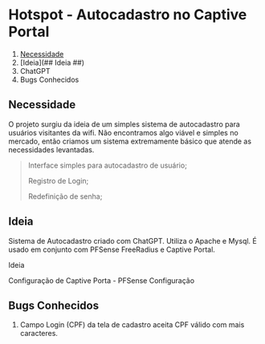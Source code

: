 # Hotspot - Autocadastro no Captive Portal #

1. [Necessidade](Necessidade)
2. [Ideia](## Ideia ##)
3. ChatGPT
4. Bugs Conhecidos

## Necessidade ##
O projeto surgiu da ideia de um simples sistema de autocadastro para usuários visitantes da wifi. Não encontramos algo viável e simples no mercado, então criamos um sistema extremamente básico que atende as necessidades levantadas.
> Interface simples para autocadastro de usuário;
> 
> Registro de Login;
> 
> Redefinição de senha;

## Ideia ##


Sistema de Autocadastro criado com ChatGPT. Utiliza o Apache e Mysql. É usado em conjunto com PFSense FreeRadius e Captive Portal.

Ideia

Configuração de Captive Porta - PFSense
Configuração

## Bugs Conhecidos ##
1. Campo Login (CPF) da tela de cadastro aceita CPF válido com mais caracteres.
